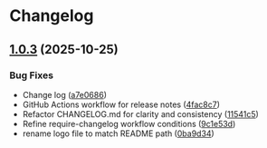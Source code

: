 # Changelog

## [1.0.3](https://github.com/HSLU-Exercise/scope-your-project-gruppe_7/compare/v1.0.2...v1.0.3) (2025-10-25)


### Bug Fixes

* Change log ([a7e0686](https://github.com/HSLU-Exercise/scope-your-project-gruppe_7/commit/a7e068688396d332b7a4cb98221c8ce481da9b39))
* GitHub Actions workflow for release notes ([4fac8c7](https://github.com/HSLU-Exercise/scope-your-project-gruppe_7/commit/4fac8c7e44864191f25b0bbaa0d83015af450a37))
* Refactor CHANGELOG.md for clarity and consistency ([11541c5](https://github.com/HSLU-Exercise/scope-your-project-gruppe_7/commit/11541c52243bef06b58c462ddb6b0351ecdfd0a7))
* Refine require-changelog workflow conditions ([9c1e53d](https://github.com/HSLU-Exercise/scope-your-project-gruppe_7/commit/9c1e53d10b798bf8667e39e683a2439015780cf3))
* rename logo file to match README path ([0ba9d34](https://github.com/HSLU-Exercise/scope-your-project-gruppe_7/commit/0ba9d340bab25c1ebbdd6944de7d766b67addc03))


